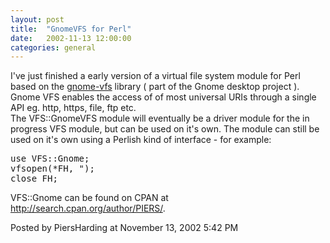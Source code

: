 ```yaml
---
layout: post
title:  "GnomeVFS for Perl"
date:   2002-11-13 12:00:00
categories: general
---
```



I've just finished a early version of a virtual file system module for Perl based on
the <a href='http://gnome.hellocity.net/doc/API/gnome-vfs-2.0/index.html'>gnome-vfs</a>
library ( part of the Gnome desktop project ). Gnome VFS enables the access of of most 
universal URIs through a single API eg. http, https, file, ftp etc.<br/>
The VFS::GnomeVFS module will eventually be a driver module for the in progress VFS 
module, but can be used on it's own.  The module can still be used on it's own using a 
Perlish kind of interface - for example:<br/>
<pre>
use VFS::Gnome;
vfsopen(*FH, "<http://www.piersharding.com") or die $!;
my @lines = (<FH>);
close FH;
</pre>
VFS::Gnome can be found on CPAN at http://search.cpan.org/author/PIERS/.

<div id="a000004more"><div id="more">

</div></div>

<p class="posted">Posted by PiersHarding at November 13, 2002  5:42 PM</p>





